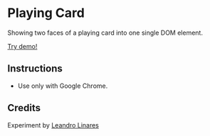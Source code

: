# Playing Card
Showing two faces of a playing card into one single DOM element.

[Try demo!](http://llinares.github.com/playing-card/)

## Instructions
* Use only with Google Chrome.

## Credits
Experiment by [Leandro Linares](http://leanlinares.me)